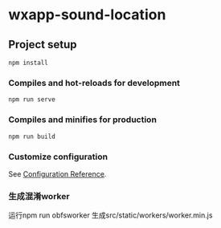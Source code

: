 # wxapp-sound-location

## Project setup
```
npm install
```

### Compiles and hot-reloads for development
```
npm run serve
```

### Compiles and minifies for production
```
npm run build
```

### Customize configuration
See [Configuration Reference](https://cli.vuejs.org/config/).


### 生成混淆worker
运行npm run obfsworker
生成src/static/workers/worker.min.js

